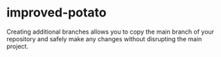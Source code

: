 # improved-potato
Creating additional branches allows you to copy the main branch of your repository and safely make any changes without disrupting the main project. 
